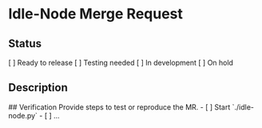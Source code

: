 # Idle-Node Merge Request
## Status
[  ] Ready to release
[  ] Testing needed
[  ] In development
[  ] On hold

## Description
<!-- Describe what is changed by your Merge Request. If this MR is related to the open issue (bug or enhancement/maintenance) please attach issue number. --!>

## Verification
Provide steps to test or reproduce the MR.
- [ ] Start `./idle-node.py`
- [ ] ...

